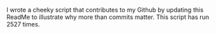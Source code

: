 I wrote a cheeky script that contributes to my Github by updating this ReadMe to illustrate why more than commits matter. This script has run 2527 times.